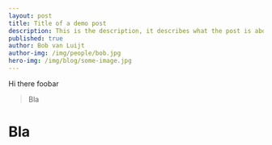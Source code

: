 ```yaml
---
layout: post
title: Title of a demo post
description: This is the description, it describes what the post is about
published: true
author: Bob van Luijt
author-img: /img/people/bob.jpg
hero-img: /img/blog/some-image.jpg
---
```


Hi there foobar

> Bla

# Bla